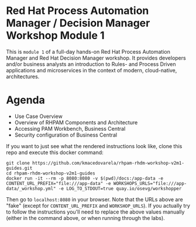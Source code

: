 Red Hat Process Automation Manager / Decision Manager Workshop Module 1
===
This is `module 1` of a full-day hands-on Red Hat Process Automation Manager and Red Hat Decision Manager workshop. It provides developers and/or business analysts an introduction to Rules- and Process Driven applications and microservices in the context of modern, cloud-native, architectures.

Agenda
===
* Use Case Overview
* Overview of RHPAM Components and Architecture
* Accessing PAM Workbench, Business Central
* Security configuration of Business Central

If you want to just see what the rendered instructions look like, clone this repo and execute this docker command:

````
git clone https://github.com/kmacedovarela/rhpam-rhdm-workshop-v2m1-guides.git
cd rhpam-rhdm-workshop-v2m1-guides
docker run -it --rm -p 8080:8080 -v $(pwd)/docs:/app-data -e CONTENT_URL_PREFIX="file:///app-data" -e WORKSHOPS_URLS="file:///app-data/_workshop.yml" -e LOG_TO_STDOUT=true quay.io/osevg/workshopper
````

Then go to `localhost:8080` in your browser. Note that the URLs above are "fake" (except for `CONTENT_URL_PREFIX` and `WORKSHOP_URLS`). If you actually try to follow the instructions you'll need to replace the above values manually (either in the command above, or when running through the labs).

